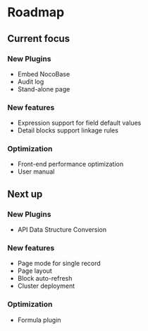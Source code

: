# Roadmap

## Current focus

### New Plugins

- Embed NocoBase
- Audit log
- Stand-alone page

### New features

- Expression support for field default values
- Detail blocks support linkage rules

### Optimization

- Front-end performance optimization
- User manual

## Next up

### New Plugins

- API Data Structure Conversion

### New features

- Page mode for single record
- Page layout
- Block auto-refresh
- Cluster deployment

### Optimization

- Formula plugin
